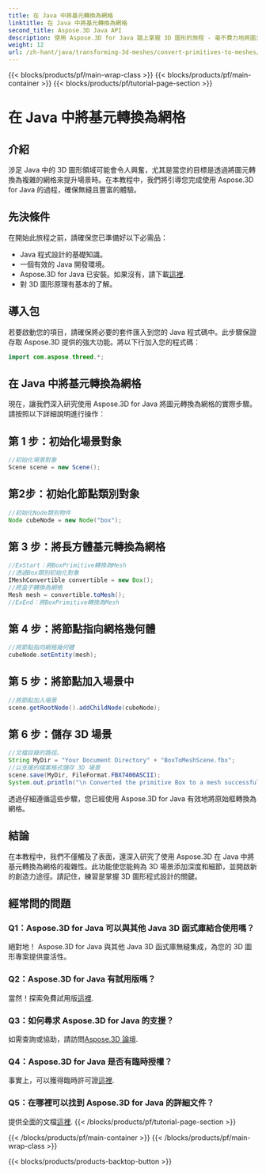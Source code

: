 ```yaml
---
title: 在 Java 中將基元轉換為網格
linktitle: 在 Java 中將基元轉換為網格
second_title: Aspose.3D Java API
description: 使用 Aspose.3D for Java 踏上掌握 3D 圖形的旅程 - 毫不費力地將圖元轉換為令人著迷的網格。立即提升您的程式設計體驗！
weight: 12
url: /zh-hant/java/transforming-3d-meshes/convert-primitives-to-meshes/
---
```


{{< blocks/products/pf/main-wrap-class >}}
{{< blocks/products/pf/main-container >}}
{{< blocks/products/pf/tutorial-page-section >}}

# 在 Java 中將基元轉換為網格

## 介紹
涉足 Java 中的 3D 圖形領域可能會令人興奮，尤其是當您的目標是透過將圖元轉換為複雜的網格來提升場景時。在本教程中，我們將引導您完成使用 Aspose.3D for Java 的過程，確保無縫且豐富的體驗。
## 先決條件
在開始此旅程之前，請確保您已準備好以下必需品：
- Java 程式設計的基礎知識。
- 一個有效的 Java 開發環境。
-  Aspose.3D for Java 已安裝。如果沒有，請下載[這裡](https://releases.aspose.com/3d/java/).
- 對 3D 圖形原理有基本的了解。
## 導入包
若要啟動您的項目，請確保將必要的套件匯入到您的 Java 程式碼中。此步驟保證存取 Aspose.3D 提供的強大功能。將以下行加入您的程式碼：
```java
import com.aspose.threed.*;
```
## 在 Java 中將基元轉換為網格
現在，讓我們深入研究使用 Aspose.3D for Java 將圖元轉換為網格的實際步驟。請按照以下詳細說明進行操作：
## 第 1 步：初始化場景對象
```java
//初始化場景對象
Scene scene = new Scene();
```
## 第2步：初始化節點類別對象
```java
//初始化Node類別物件
Node cubeNode = new Node("box");
```
## 第 3 步：將長方體基元轉換為網格
```java
//ExStart：將BoxPrimitive轉換為Mesh
//透過Box類別初始化對象
IMeshConvertible convertible = new Box();
//將盒子轉換為網格
Mesh mesh = convertible.toMesh();
//ExEnd：將BoxPrimitive轉換為Mesh
```
## 第 4 步：將節點指向網格幾何體
```java
//將節點指向網格幾何體
cubeNode.setEntity(mesh);
```
## 第 5 步：將節點加入場景中
```java
//將節點加入場景
scene.getRootNode().addChildNode(cubeNode);
```
## 第 6 步：儲存 3D 場景
```java
//文檔目錄的路徑。
String MyDir = "Your Document Directory" + "BoxToMeshScene.fbx";
//以支援的檔案格式儲存 3D 場景
scene.save(MyDir, FileFormat.FBX7400ASCII);
System.out.println("\n Converted the primitive Box to a mesh successfully.\nFile saved at " + MyDir);
```
透過仔細遵循這些步驟，您已經使用 Aspose.3D for Java 有效地將原始框轉換為網格。
## 結論
在本教程中，我們不僅觸及了表面，還深入研究了使用 Aspose.3D 在 Java 中將基元轉換為網格的複雜性。此功能使您能夠為 3D 場景添加深度和細節，並開啟新的創造力途徑。請記住，練習是掌握 3D 圖形程式設計的關鍵。
## 經常問的問題
### Q1：Aspose.3D for Java 可以與其他 Java 3D 函式庫結合使用嗎？
絕對地！ Aspose.3D for Java 與其他 Java 3D 函式庫無縫集成，為您的 3D 圖形專案提供靈活性。
### Q2：Aspose.3D for Java 有試用版嗎？
當然！探索免費試用版[這裡](https://releases.aspose.com/).
### Q3：如何尋求 Aspose.3D for Java 的支援？
如需查詢或協助，請訪問[Aspose.3D 論壇](https://forum.aspose.com/c/3d/18).
### Q4：Aspose.3D for Java 是否有臨時授權？
事實上，可以獲得臨時許可證[這裡](https://purchase.aspose.com/temporary-license/).
### Q5：在哪裡可以找到 Aspose.3D for Java 的詳細文件？
提供全面的文檔[這裡](https://reference.aspose.com/3d/java/).
{{< /blocks/products/pf/tutorial-page-section >}}

{{< /blocks/products/pf/main-container >}}
{{< /blocks/products/pf/main-wrap-class >}}

{{< blocks/products/products-backtop-button >}}
